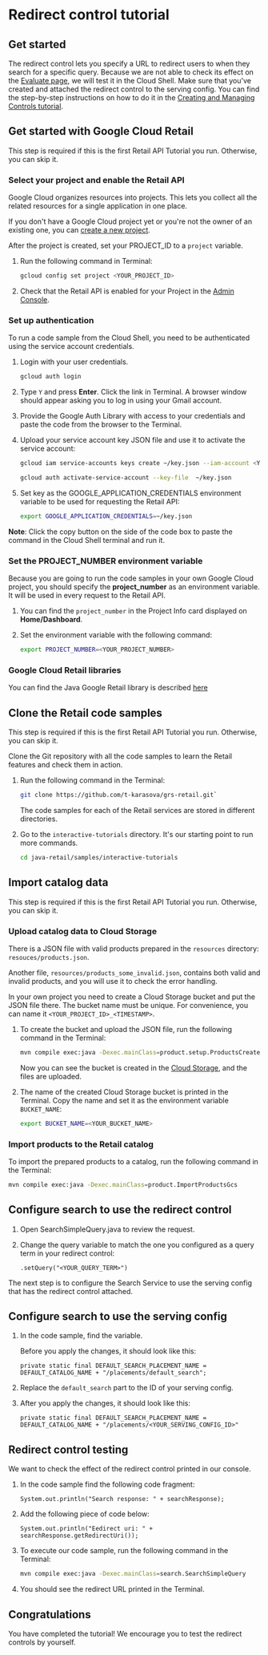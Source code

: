 <walkthrough-metadata>
  <meta name="title" content="Redirect control tutorial" />
  <meta name="description" content="The redirect control lets you specify a URL to redirect users to when they search for a specific query." />
  <meta name="component_id" content="593554" />
</walkthrough-metadata>

# Redirect control tutorial

## Get started

The redirect control lets you specify a URL to redirect users to when they search for a specific query.
Because we are not able to check its effect on the [Evaluate page](https://console.cloud.google.com/ai/retail/catalogs/default_catalog/evaluate), we will test it in the Cloud Shell. Make sure that you've created and attached the redirect control to the serving config. You can find the step-by-step instructions on how to do it in the [Creating and Managing Controls tutorial](https://cloud.google.com/retail/docs/manage-controls).


<walkthrough-tutorial-duration duration="7"></walkthrough-tutorial-duration>

## Get started with Google Cloud Retail

This step is required if this is the first Retail API Tutorial you run.
Otherwise, you can skip it.

### Select your project and enable the Retail API

Google Cloud organizes resources into projects. This lets you
collect all the related resources for a single application in one place.

If you don't have a Google Cloud project yet or you're not the owner of an existing one, you can
[create a new project](https://console.cloud.google.com/projectcreate).

After the project is created, set your PROJECT_ID to a ```project``` variable.
1. Run the following command in Terminal:
    ```bash
    gcloud config set project <YOUR_PROJECT_ID>
    ```

1. Check that the Retail API is enabled for your Project in the [Admin Console](https://console.cloud.google.com/ai/retail/).

### Set up authentication

To run a code sample from the Cloud Shell, you need to be authenticated using the service account credentials.

1. Login with your user credentials.
    ```bash
    gcloud auth login
    ```

1. Type `Y` and press **Enter**. Click the link in Terminal. A browser window should appear asking you to log in using your Gmail account.

1. Provide the Google Auth Library with access to your credentials and paste the code from the browser to the Terminal.

1. Upload your service account key JSON file and use it to activate the service account:

    ```bash
    gcloud iam service-accounts keys create ~/key.json --iam-account <YOUR_SERVICE_ACCOUNT_EMAIL>
    ```

    ```bash
    gcloud auth activate-service-account --key-file  ~/key.json
    ```

1. Set key as the GOOGLE_APPLICATION_CREDENTIALS environment variable to be used for requesting the Retail API:
    ```bash
    export GOOGLE_APPLICATION_CREDENTIALS=~/key.json
    ```

**Note**: Click the copy button on the side of the code box to paste the command in the Cloud Shell terminal and run it.

### Set the PROJECT_NUMBER environment variable

Because you are going to run the code samples in your own Google Cloud project, you should specify the **project_number** as an environment variable. It will be used in every request to the Retail API.

1. You can find the ```project_number``` in the Project Info card displayed on **Home/Dashboard**.

1. Set the environment variable with the following command:
    ```bash
    export PROJECT_NUMBER=<YOUR_PROJECT_NUMBER>
    ```

### Google Cloud Retail libraries

You can find the Java Google Retail library is described
[here](https://googleapis.dev/java/google-cloud-retail/latest/index.html)

## Clone the Retail code samples

This step is required if this is the first Retail API Tutorial you run.
Otherwise, you can skip it.

Clone the Git repository with all the code samples to learn the Retail features and check them in action.

<!-- TODO(ianan): change the repository link -->
1. Run the following command in the Terminal:
    ```bash
    git clone https://github.com/t-karasova/grs-retail.git`
    ```

    The code samples for each of the Retail services are stored in different directories.

1. Go to the `interactive-tutorials` directory. It's our starting point to run more commands.
    ```bash
    cd java-retail/samples/interactive-tutorials
    ```

## Import catalog data

This step is required if this is the first Retail API Tutorial you run.
Otherwise, you can skip it.

### Upload catalog data to Cloud Storage

There is a JSON file with valid products prepared in the `resources` directory:
`resouces/products.json`.

Another file, `resources/products_some_invalid.json`, contains both valid and invalid products, and you will use it to check the error handling.

In your own project you need to create a Cloud Storage bucket and put the JSON file there.
The bucket name must be unique. For convenience, you can name it `<YOUR_PROJECT_ID>_<TIMESTAMP>`.

1. To create the bucket and upload the JSON file, run the following command in the Terminal:

    ```bash
    mvn compile exec:java -Dexec.mainClass=product.setup.ProductsCreateGcsBucket
    ```

    Now you can see the bucket is created in the [Cloud Storage](https://console.cloud.google.com/storage/browser), and the files are uploaded.

1. The name of the created Cloud Storage bucket is printed in the Terminal. Copy the name and set it as the environment variable `BUCKET_NAME`:

    ```bash
    export BUCKET_NAME=<YOUR_BUCKET_NAME>
    ```

### Import products to the Retail catalog

To import the prepared products to a catalog, run the following command in the Terminal:

```bash
mvn compile exec:java -Dexec.mainClass=product.ImportProductsGcs
```

## Configure search to use the redirect control

1. Open
<walkthrough-editor-select-regex filePath="cloudshell_open/interactive-tutorials/src/main/java/search/SearchSimpleQuery.java" regex="TRY DIFFERENT QUERY PHRASES HERE">SearchSimpleQuery.java</walkthrough-editor-select-regex> to review the request.

1. Change the query variable to match the one you configured as a query term in your redirect control:

    ```.setQuery("<YOUR_QUERY_TERM>")```

The next step is to configure the Search Service to use the serving config that has the redirect control attached.

## Configure search to use the serving config

1. In the code sample, find the <walkthrough-editor-select-regex filePath="cloudshell_open/interactive-tutorials/src/main/java/search/SearchSimpleQuery.java" regex="DEFAULT_SEARCH_PLACEMENT_NAME">variable</walkthrough-editor-select-regex>.

    Before you apply the changes, it should look like this:

    ```
    private static final DEFAULT_SEARCH_PLACEMENT_NAME = DEFAULT_CATALOG_NAME + "/placements/default_search";
    ```

1. Replace the `default_search` part to the ID of your serving config.

1. After you apply the changes, it should look like this:

    ```
    private static final DEFAULT_SEARCH_PLACEMENT_NAME = DEFAULT_CATALOG_NAME + "/placements/<YOUR_SERVING_CONFIG_ID>"
    ```

## Redirect control testing

We want to check the effect of the redirect control printed in our console.

1. In the code sample find the following code fragment:

    ```
    System.out.println("Search response: " + searchResponse);
    ```

1. Add the following piece of code below:

    ```
    System.out.println("Eedirect uri: " + searchResponse.getRedirectUri());
    ```

1. To execute our code sample, run the following command in the Terminal:
    ```bash
    mvn compile exec:java -Dexec.mainClass=search.SearchSimpleQuery
    ```
1. You should see the redirect URL printed in the Terminal.

## Congratulations

<walkthrough-conclusion-trophy></walkthrough-conclusion-trophy>

You have completed the tutorial! We encourage you to test the redirect controls by yourself.

<walkthrough-inline-feedback></walkthrough-inline-feedback>
